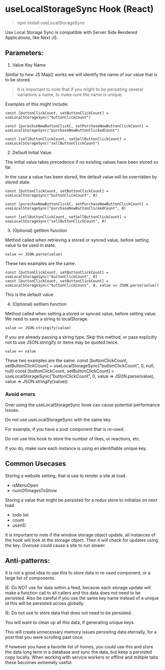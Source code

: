 # useLocalStorageSync Hook (React)

> npm install useLocalStorageSync

Use Local Storage Sync is compatible with Server Side Rendered Applications, like Next JS.

## Parameters:

1. Value Key Name

Similar to how JS Map() works we will identify the name of our value that is to be stored.

> It is important to note that if you might to be persisting several variations a name, to make sure the name is unique.

Examples of this might include:

    const [buttonClickCount, setButtonClickCount] = useLocalStorageSync("buttonClickCount")

    const [purachseNowButtonClickC, setPurchaseNowButtonClickCount] = useLocalStorageSync("purchaseNowButtonClickedCount")

    const [sellButtonClickCount, setSellButtonClickCount] = useLocalStorageSync("sellButtonClickCount")

2. Default Initial Value

The initial value takes precedence if no existing values have been stored so far.

In the case a value has been stored, the default value will be overridden by stored state.

    const [buttonClickCount, setButtonClickCount] = useLocalStorageSync("buttonClickCount", 0)

    const [purachseNowButtonClickC, setPurchaseNowButtonClickCount] = useLocalStorageSync("purchaseNowButtonClickedCount", 0)

    const [sellButtonClickCount, setSellButtonClickCount] = useLocalStorageSync("sellButtonClickCount", 0)

3. (Optional) getItem function

Method called when retrieving a stored or synced value, before setting value to be used in state.

    value => JSON.parse(value)

These two examples are the same:

    const [buttonClickCount, setButtonClickCount] = useLocalStorageSync("buttonClickCount", 0)
    const [buttonClickCount, setButtonClickCount] = useLocalStorageSync("buttonClickCount", 0, value => JSON.parse(value))

This is the default value

4. (Optional) setItem function

Method called when setting a stored or synced value, before setting value.
We need to save a string to localStorage.

    value => JSON.stringify(value)

If you are already passing a string type. Skip this method, or pass explicitly not to use JSON.stringify or items may be quoted twice.

    value => value

These two examples are the same:
const [buttonClickCount, setButtonClickCount] = useLocalStorageSync("buttonClickCount", 0, null, null)
const [buttonClickCount, setButtonClickCount] = useLocalStorageSync("buttonClickCount", 0, value => JSON.parse(value), value => JSON.stringify(value))

### Avoid errors

Over using the useLocalStorageSync hook can cause potential performance issues.

Do not use useLocalStorageSync with the same key.

For example, if you have a post component that is re-used.

Do not use this hook to store the number of likes, or reactions, etc.

If you do, make sure each instance is using an identifiable unique key.

## Common Usecases

Storing a website setting, that is use to render a site at load.

- isMenuOpen
- numOfImagesToShow

Storing a value that might be persisted for a redux store to initialize on next load.

- todo list
- count
- userID

It is important to note if the window storage object update, all instances of the hook will look at the storage object. Then it will check for updates using the key. Overuse could cause a site to run slower.

## Anti-patterns:

It is not a good idea to use this to store data in re-used component, or a large list of components.

IE: Do NOT use for data within a feed, because each storage update will make a function call to all callers and this data does not need to be persisted. Also be careful if you use the same key name instead of a unique id this will be persisted across globally.

IE: Do not use to store data that does not need to be persisted.

You will want to clean up all this data, if generating unique keys.

This will create unnecessary memory issues persisting data eternally, for a post that you were scrolling past once.

If however you have a favorite list of homes, you could use this and store the data long term in a database and sync the data, but keep a persisted copy locally. When working with service workers or offline and miltiple tabs these becomes extremely useful.
